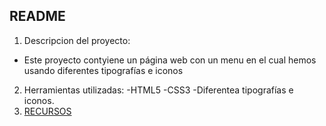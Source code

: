 README
----
1. Descripcion del proyecto:
  - Este proyecto contyiene un página web con un menu en el cual hemos usando diferentes tipografías e iconos
2. Herramientas utilizadas:
  -HTML5
  -CSS3
  -Diferentea tipografías e iconos.
3. [RECURSOS](assets/images/menu.jpg)

